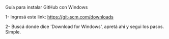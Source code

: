 Guía para instalar GitHub con Windows

1- Ingresá este link: https://git-scm.com/downloads

2- Buscá donde dice 'Download for Windows', apretá ahi y segui los pasos. Simple.